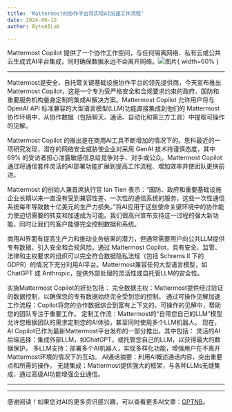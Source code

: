 ```yaml
---
title: 'Mattermost的协作平台将实现AI加速工作流程'
date: 2024-06-12
author: ByteAILab

---
```


Mattermost Copilot 提供了一个协作工作空间，与任何隔离网络、私有云或公共云生成式AI平台集成，同时确保数据永远不会离开网络。![图片](https://ai-techpark.com/wp-content/uploads/2024/06/Mattermost-960x540.jpg){ width=60% }

---
Mattermost是安全、自托管关键基础设施协作平台的领先提供商，今天宣布推出 Mattermost Copilot，这是一个专为受严格安全和合规要求约束的政府、国防和重要服务机构量身定制的集成AI解决方案。Mattermost Copilot 允许用户将与 OpenAI API 标准兼容的大型语言模型(LLM)功能直接集成到他们的 Mattermost 协作环境中，从协作数据（包括聊天、通话、自动化和第三方工具）中提取可操作的见解。

Mattermost Copilot 的推出是在商用AI工具不断增加的情况下的。思科最近的一项研究发现，潜在的网络安全威胁使企业对采用 GenAI 技术持谨慎态度，其中 69% 的受访者担心泄露敏感信息给竞争对手、对手或公众。Mattermost Copilot 通过将通信套件灵活的AI部署功能扩展到提高工作流程、增加效率并使团队更快前进。

Mattermost 的创始人兼首席执行官 Ian Tien 表示：“国防、政府和重要基础设施企业长期以来一直没有受到兼容性差、一次性的通信系统的服务，这些一次性通信系统每年导致数十亿美元的生产力损失。”将AI应用于这些使命关键环境中的协作能力使迫切需要的转变和加速成为可能。我们很高兴宣布支持这一过程的强大新功能，同时让我们的客户能够完全控制数据和系统。

商用AI界面有提高生产力和推动业务结果的潜力，但通常需要用户向公共LLM提供专有数据，引入安全和合规风险。通过 Mattermost Copilot，具有安全、监管、法律和主权要求的组织可以完全符合数据隐私法规（包括 Schrems II 下的 GDPR）的情况下充分利用AI平台。Mattermost兼容任何大型语言模型，如 ChatGPT 或 Anthropic，提供外部处理的灵活性或自托管LLM的安全性。

实施Mattermost Copilot的好处包括：
完全数据主权：Mattermost提供经过验证的数据控制，以确保您的专有数据始终完全受到您的控制。
通过可操作见解加速工作流程：Copilot将您的协作数据综合到富有上下文的、可操作的见解中，帮助您的团队专注于重要工作。
定制工作流：Mattermost的“自带您自己的LLM”模型允许您根据团队的需求定制您的AI体验，甚至同时使用多个LLM机器人。
现在，AI Copilot已作为最新Mattermost平台发布的一部分推出，其中包括：
灵活的AI后端选择：集成外部LLM，如ChatGPT，或托管您自己的LLM，以获得最大的数据保护。
多LLM支持：部署多个AI机器人，实现多样化功能，增强用户在不离开Mattermost环境的情况下的互动。
AI通话摘要：利用AI概述通话内容，突出重要点和所需的操作。
无缝集成：Mattermost提供强大的框架，与各种LLMs无缝集成，通过高级AI功能增强企业通信。

        

---
---
感谢阅读！如果您对AI的更多资讯感兴趣，可以查看更多AI文章：[GPTNB](https://gptnb.com)。